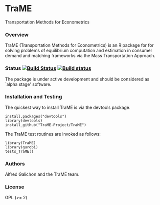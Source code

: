 # TraME

Transportation Methods for Econometrics

### Overview

TraME (Transportation Methods for Econometrics) is an R package for for 
solving problems of equilibrium computation and estimation in consumer 
demand and matching frameworks via the Mass Transportation Approach.

### Status [![Build Status](https://travis-ci.org/TraME-Project/TraME.svg)](https://travis-ci.org/TraME-Project/TraME) [![Build status](https://ci.appveyor.com/api/projects/status/github/TraME-Project/TraME?branch=master)](https://ci.appveyor.com/project/alfredgalichon/trame/branch/master)

The package is under active development and should be considered as
`alpha stage' software.

### Installation and Testing

The quickest way to install TraME is via the devtools package.
```
install.packages("devtools")
library(devtools)
install_github("TraME-Project/TraME")
```
The TraME test routines are invoked as follows:
```
library(TraME)
library(gurobi)
tests_TraME()
```

### Authors

Alfred Galichon and the TraME team.

### License

GPL (>= 2)
